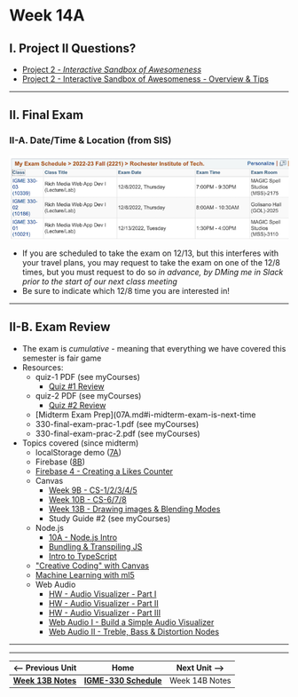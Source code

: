 # Week 14A

## I. Project II Questions?

- [Project 2 - *Interactive Sandbox of Awesomeness*](../projects/p2.md)
- [Project 2 - Interactive Sandbox of Awesomeness - Overview & Tips](../projects/p2-overview-and-tips.md)

<hr>

## II. Final Exam

### II-A. Date/Time & Location (from SIS)

![screenshot](_images/exam-schedule-fall-2022.png)

- If you are scheduled to take the exam on 12/13, but this interferes with your travel plans, you may request to take the exam on one of the 12/8 times, but you must request to do so *in advance, by DMing me in Slack prior to the start of our next class meeting*
- Be sure to indicate which 12/8 time you are interested in!

<hr>

## II-B. Exam Review

- The exam is *cumulative* - meaning that everything we have covered this semester is fair game
- Resources:
  - quiz-1 PDF (see myCourses)
    - [Quiz #1 Review](04A.md#i-review-quiz-1)
  - quiz-2 PDF (see myCourses)
    - [Quiz #2 Review](06A.md#i-review-quiz-2)
  - [Midterm Exam Prep](07A.md#i-midterm-exam-is-next-time
  - 330-final-exam-prac-1.pdf (see myCourses)
  - 330-final-exam-prac-2.pdf (see myCourses)
- Topics covered (since midterm)
  - localStorage demo ([7A](07A.md#iii-localstorage-demo))
  - Firebase ([8B](08B.md#iii-firebase-notes))
  - [Firebase 4 - Creating a Likes Counter](https://github.com/tonethar/IGME-330-Master/blob/master/notes/firebase-4.md)
  - Canvas
    - [Week 9B - CS-1/2/3/4/5](09B.md)
    - [Week 10B - CS-6/7/8](10B.md#iv-more-canvas-core-skills)
    - [Week 13B - Drawing images & Blending Modes](https://github.com/tonethar/IGME-330-Master/blob/master/notes/canvas-5.md)
    - Study Guide #2 (see myCourses)
  - Node.js
    - [10A - Node.js Intro](10A.md#iii-nodejs)
    - [Bundling & Transpiling JS](https://github.com/tonethar/IGME-330-Master/blob/master/notes/node-and-transpiling.md)
    - [Intro to TypeScript](https://github.com/tonethar/IGME-330-Master/blob/master/notes/intro-typescript.md)
  - ["Creative Coding" with Canvas](11A.md)
  - [Machine Learning with ml5](11B.md#ii-machine-learning-with-ml5)
  - Web Audio
    - [HW - Audio Visualizer - Part I](https://github.com/tonethar/IGME-330-Master/blob/master/notes/HW-AV-2195-1.md)
    - [HW - Audio Visualizer - Part II](https://github.com/tonethar/IGME-330-Master/blob/master/notes/HW-AV-2195-2.md)
    - [HW - Audio Visualizer - Part III](https://github.com/tonethar/IGME-330-Master/blob/master/notes/HW-AV-2195-3.md)
    - [Web Audio I - Build a Simple Audio Visualizer](https://github.com/tonethar/IGME-330-Master/blob/master/notes/demo-web-audio-1.md)
    - [Web Audio II - Treble, Bass & Distortion Nodes](https://github.com/tonethar/IGME-330-Master/blob/master/notes/demo-web-audio-2.md)
  
<hr><hr>

| <-- Previous Unit | Home | Next Unit -->
| --- | --- | --- 
| [**Week 13B Notes**](13B.md)     |  [**IGME-330 Schedule**](../schedule.md) | Week 14B Notes
